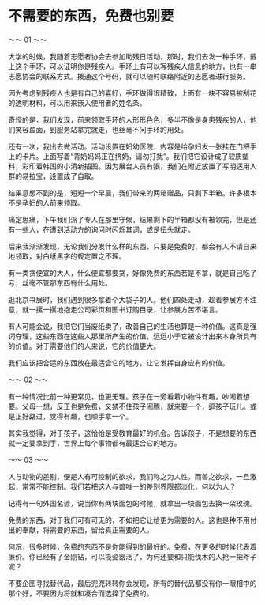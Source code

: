 # 不需要的东西，免费也别要

～～ 01 ～～ 

大学的时候，我随着志愿者协会去参加助残日活动，那时，我们去发一种手环，戴上这个手环，可以证明你是残疾人。手环上有可以写残疾人信息的地方，也有一串志愿协会的联系方式。拨通这个号码，就可以随时联络附近的志愿者进行服务。 

因为考虑到残疾人也是有自己的喜好，手环做得很精致，上面有一块不容易被刮花的透明材料，可以用来嵌入使用者的姓名条。 

奇怪的是，我们发现，前来领取手环的人形形色色，多半不像是身患残疾的人，他们笑容盈面，到服务站拿完就走，也丝毫不问手环的用处。 

还有一次，我出去做活动。活动设置在妇幼医院，内容是给孕妇发一张挂在门把手上的卡片。上面写着“背奶妈妈正在挤奶，请勿打扰”。我们把它设计成了软质塑料，彩印着韩国的小清新插图。因为展台人员有限，我们在附近放置了写明适用人群的易拉宝，设置成了自取。 

结果意想不到的是，短短一个早晨，我们带来的两箱赠品，只剩下半箱。许多根本不是孕妇的人前来领取。 

痛定思痛，下午我们派了专人在那里守候，结果剩下的半箱都没有被领完，但是还有一些人，在遭到活动方的询问时闪烁其词，或是扭头就走。 

后来我渐渐发现，无论我们分发什么样的东西，只要是免费的，都会有人不请自来地领取，对白纸黑字的规定置之不理。 

有一类贪便宜的大人，什么便宜都要贪，好像免费的东西若是不拿，就是自己吃了亏，丝毫不管那东西有什么用处。 

逛北京书展时，我们遇到很多拿着个大袋子的人。他们四处走动，趁着参展方不注意，就一摞一摞地抱走公司彩页和图书订购目录，让参展方苦不堪言。 

有人可能会说，我把它们当废纸卖了，改善自己的生活也算是一种价值。这真是强词夺理，这些东西在这些人那里所产生的价值，远远小于它被设计出来本身所具有的价值。对于需要他们的人来说，它的价值更大。 

我们应该把合适的东西放在最适合它的地方，让它发挥自身应有的价值。 

～～ 02 ～～ 

有一种情况比前一种更常见，也更无理。孩子在一旁看着小物件有趣，吵闹着想要。父母一想，反正也是免费，又禁不住孩子闹腾，就来要一个，逗孩子玩儿。或是正好路过，觉得有趣，也顺手拿一个。 

其实我觉得，对于孩子，这恰恰是受教育最好的机会。告诉孩子，不是想要的东西就一定要拿到手，世界上每个事物都有最适合它的地方。 

～～ 03 ～～ 

人与动物的差别，便是人有可控制的欲求，我们称之为人性。而兽之欲求，一旦激起，常常不能控制。我们若把这人与兽唯一的差别界限都淡化，何以为人？ 

记得有一句外国名谚，说当你有两块面包的时候，就拿出一块面包去换一朵玫瑰。 

免费的东西，对于我们可有可无的，不如把它让给更为需要的人。这也是种不用付出的奉献，将需要的东西，留给真正需要的人。 

何况，很多时候，免费的东西不是你能得到的最好的。免费，在更多的时候代表着廉价。你已经有了金刚钻，可以揽瓷器活了，为何还要和只能伐木的人抢一把斧子呢？ 

不要企图寻找替代品，最后兜兜转转你会发现，所有的替代品都没有你一眼相中的那个好，不要因为将就和凑合而选择了免费的。